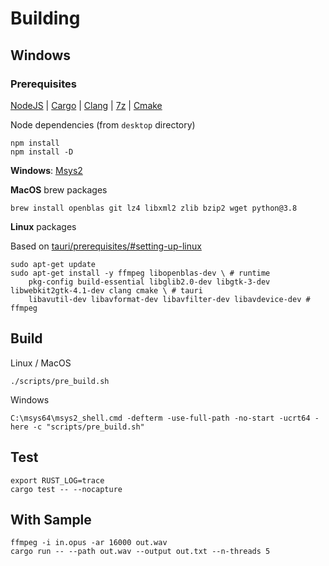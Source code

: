 # Building

## Windows

### Prerequisites

[NodeJS](https://nodejs.org/en/download/current) | [Cargo](https://www.rust-lang.org/tools/install) | [Clang](https://releases.llvm.org/download.html) | [7z](https://www.7-zip.org/download.html) | [Cmake](https://cmake.org/download/)

Node dependencies (from `desktop` directory)

```console
npm install
npm install -D
```

**Windows**: [Msys2](https://www.msys2.org/)

**MacOS** brew packages

```console
brew install openblas git lz4 libxml2 zlib bzip2 wget python@3.8
```

**Linux** packages

Based on [tauri/prerequisites/#setting-up-linux](https://tauri.app/v1/guides/getting-started/prerequisites/#setting-up-linux)

```console
sudo apt-get update
sudo apt-get install -y ffmpeg libopenblas-dev \ # runtime
    pkg-config build-essential libglib2.0-dev libgtk-3-dev libwebkit2gtk-4.1-dev clang cmake \ # tauri
    libavutil-dev libavformat-dev libavfilter-dev libavdevice-dev # ffmpeg
```

## Build

Linux / MacOS

```console
./scripts/pre_build.sh
```

Windows

```console
C:\msys64\msys2_shell.cmd -defterm -use-full-path -no-start -ucrt64 -here -c "scripts/pre_build.sh"
```

## Test

```
export RUST_LOG=trace
cargo test -- --nocapture
```

## With Sample
```console
ffmpeg -i in.opus -ar 16000 out.wav
cargo run -- --path out.wav --output out.txt --n-threads 5
```
